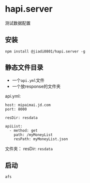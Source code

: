 # hapi.server
测试数据配置

## 安装
```
npm install @jiadi0801/hapi.server -g
```

## 静态文件目录
* 一个`api.yml`文件
* 一个放response的文件夹

api.yml:
```
host: mipaimai.jd.com
port: 8000

resDir: resdata

apiList:
  - method: get
    path: /myMoneyList
    resPath: myMoneyList.json
```

文件夹： resDir: `resdata`

## 启动
```
afs
```
